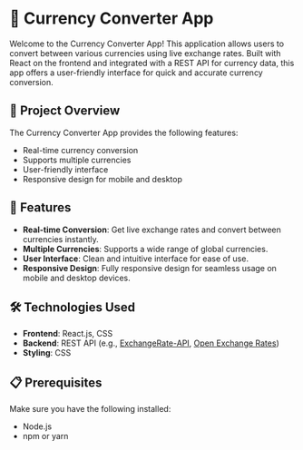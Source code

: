 # 💱 Currency Converter App

Welcome to the Currency Converter App! This application allows users to convert between various currencies using live exchange rates. Built with React on the frontend and integrated with a REST API for currency data, this app offers a user-friendly interface for quick and accurate currency conversion.

## 🚀 Project Overview

The Currency Converter App provides the following features:

- Real-time currency conversion
- Supports multiple currencies
- User-friendly interface
- Responsive design for mobile and desktop

## 🌟 Features

- **Real-time Conversion**: Get live exchange rates and convert between currencies instantly.
- **Multiple Currencies**: Supports a wide range of global currencies.
- **User Interface**: Clean and intuitive interface for ease of use.
- **Responsive Design**: Fully responsive design for seamless usage on mobile and desktop devices.

## 🛠️ Technologies Used

- **Frontend**: React.js, CSS
- **Backend**: REST API (e.g., [ExchangeRate-API](https://www.exchangerate-api.com/), [Open Exchange Rates](https://openexchangerates.org/))
- **Styling**: CSS

## 📋 Prerequisites

Make sure you have the following installed:

- Node.js
- npm or yarn

